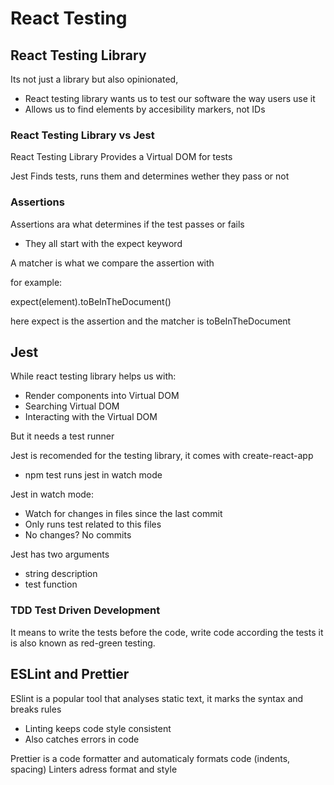 # React Testing

## React Testing Library

Its not just a library but also opinionated,

- React testing library wants us to test our software the way users use it
- Allows us to find elements by accesibility markers, not IDs

### React Testing Library vs Jest

React Testing Library
Provides a Virtual DOM for tests

Jest
Finds tests, runs them and determines wether they pass or not

### Assertions

Assertions ara what determines if the test passes or fails

- They all start with the expect keyword

A matcher is what we compare the assertion with

for example:

expect(element).toBeInTheDocument()

here expect is the assertion and the matcher is toBeInTheDocument

## Jest

While react testing library helps us with:
- Render components into Virtual DOM
- Searching Virtual DOM
- Interacting with the Virtual DOM

But it needs a test runner

Jest is recomended for the testing library, it comes with create-react-app

- npm test runs jest in watch mode

Jest in watch mode:

- Watch for changes in files since the last commit
- Only runs test related to this files
- No changes? No commits

Jest has two arguments

- string description
- test function

### TDD Test Driven Development

It means to write the tests before the code, write code according the tests
it is also known as red-green testing.


## ESLint and Prettier

ESlint is a popular tool that analyses static text, it marks the syntax and breaks rules
- Linting keeps code style consistent
- Also catches errors in code

Prettier is a code formatter and automaticaly formats code (indents, spacing)
Linters adress format and style
